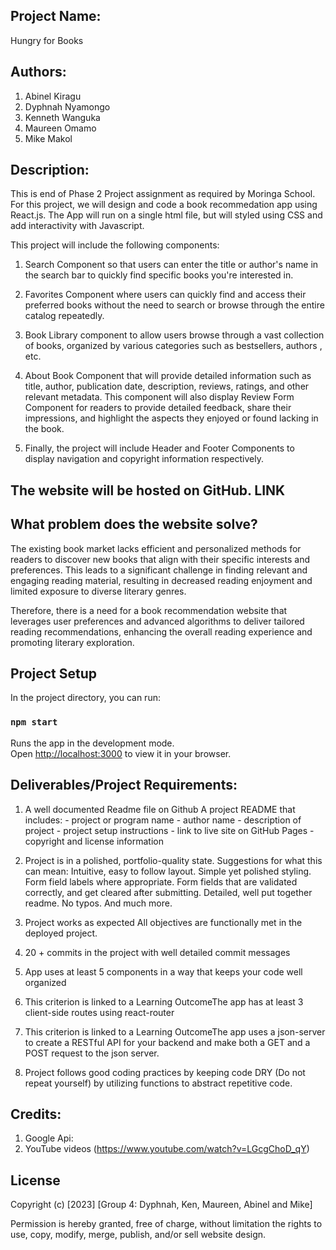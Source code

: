## Project Name:

Hungry for Books

## Authors:

1. Abinel Kiragu
2. Dyphnah Nyamongo
3. Kenneth Wanguka
4. Maureen Omamo
5. Mike Makol

## Description:

This is end of Phase 2 Project assignment as required by Moringa School. For this project, we will design and code a book recommedation app using React.js. The App will run on a single html file, but will styled using CSS and add interactivity with Javascript.

This project will include the following components:

1. Search Component so that users can enter the title or author's name in the search bar to quickly find specific books you're interested in.

2. Favorites Component where users can quickly find and access their preferred books without the need to search or browse through the entire catalog repeatedly.

3. Book Library component to allow users browse through a vast collection of books, organized by various categories such as bestsellers, authors , etc.

4. About Book Component that will provide detailed information such as title, author, publication date, description, reviews, ratings, and other relevant metadata. This component will also display Review Form Component for readers to provide detailed feedback, share their impressions, and highlight the aspects they enjoyed or found lacking in the book.

5. Finally, the project will include Header and Footer Components to display navigation and copyright information respectively.

## The website will be hosted on GitHub. LINK

## What problem does the website solve?

The existing book market lacks efficient and personalized methods for readers to discover new books that align with their specific interests and preferences. This leads to a significant challenge in finding relevant and engaging reading material, resulting in decreased reading enjoyment and limited exposure to diverse literary genres. 

Therefore, there is a need for a book recommendation website that leverages user preferences and advanced algorithms to deliver tailored reading recommendations, enhancing the overall reading experience and promoting literary exploration.

## Project Setup
In the project directory, you can run:
### `npm start`

Runs the app in the development mode.\
Open [http://localhost:3000](http://localhost:3000) to view it in your browser.

## Deliverables/Project Requirements:

1. A well documented Readme file on Github A project README that includes: - project or program name - author name - description of project - project setup instructions - link to live site on GitHub Pages - copyright and license information

2. Project is in a polished, portfolio-quality state.
Suggestions for what this can mean: Intuitive, easy to follow layout. Simple yet polished styling. Form field labels where appropriate. Form fields that are validated correctly, and get cleared after submitting. Detailed, well put together readme. No typos. And much more.

3. Project works as expected All objectives are functionally met in the deployed project.

4. 20 + commits in the project with well detailed commit messages

5. App uses at least 5 components in a way that keeps your code well organized

6. This criterion is linked to a Learning OutcomeThe app has at least 3 client-side routes using react-router

7. This criterion is linked to a Learning OutcomeThe app uses a json-server to create a RESTful API for your backend and make both a GET and a POST request to the json server.

8. Project follows good coding practices by keeping code DRY (Do not repeat yourself) by utilizing functions to abstract repetitive code.

## Credits:
1. Google Api: 
2. YouTube videos (https://www.youtube.com/watch?v=LGcgChoD_qY)

## License
Copyright (c) [2023] [Group 4: Dyphnah, Ken, Maureen, Abinel and Mike]

Permission is hereby granted, free of charge, without limitation the rights to use, copy, modify, merge, publish, and/or sell website design.